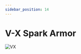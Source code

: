 ```yaml
---
sidebar_position: 14
---
```


# V-X Spark Armor

![VX](https://vwiki.valorserver.com/api/item/picture/v-x%20spark%20armor)
